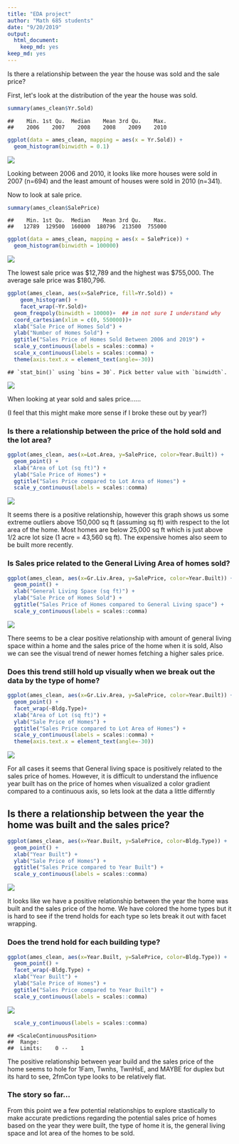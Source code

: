 ```yaml
---
title: "EDA project"
author: "Math 685 students"
date: "9/20/2019"
output: 
  html_document: 
    keep_md: yes
keep_md: yes
---
```









Is there a relationship between the year the house was sold and the sale price?

First, let's look at the distribution of the year the house was sold. 


```r
summary(ames_clean$Yr.Sold)
```

```
##    Min. 1st Qu.  Median    Mean 3rd Qu.    Max. 
##    2006    2007    2008    2008    2009    2010
```


```r
ggplot(data = ames_clean, mapping = aes(x = Yr.Sold)) +
  geom_histogram(binwidth = 0.1)
```

![](final_report_files/figure-html/unnamed-chunk-2-1.png)<!-- -->


Looking between 2006 and 2010, it looks like more houses were sold in 2007 (n=694) and the least amount of houses were sold in 2010 (n=341). 


Now to look at sale price. 


```r
summary(ames_clean$SalePrice)
```

```
##    Min. 1st Qu.  Median    Mean 3rd Qu.    Max. 
##   12789  129500  160000  180796  213500  755000
```



```r
ggplot(data = ames_clean, mapping = aes(x = SalePrice)) +
  geom_histogram(binwidth = 100000)
```

![](final_report_files/figure-html/unnamed-chunk-4-1.png)<!-- -->

The lowest sale price was $12,789 and the highest was $755,000. The average sale price was $180,796.



```r
ggplot(ames_clean, aes(x=SalePrice, fill=Yr.Sold)) + 
    geom_histogram() + 
    facet_wrap(~Yr.Sold)+
  geom_freqpoly(binwidth = 10000)+  ## im not sure I understand why 
  coord_cartesian(xlim = c(0, 550000))+
  xlab("Sale Price of Homes Sold") +
  ylab("Number of Homes Sold") +
  ggtitle("Sales Price of Homes Sold Between 2006 and 2019") +
  scale_y_continuous(labels = scales::comma) + 
  scale_x_continuous(labels = scales::comma) +
  theme(axis.text.x = element_text(angle=-30))
```

```
## `stat_bin()` using `bins = 30`. Pick better value with `binwidth`.
```

![](final_report_files/figure-html/unnamed-chunk-5-1.png)<!-- -->

When looking at year sold and sales price......

(I feel that this might make more sense if I broke these out by year?)


###  Is there a relationship between the price of the hold sold and the lot area?

```r
ggplot(ames_clean, aes(x=Lot.Area, y=SalePrice, color=Year.Built)) +
  geom_point() +
  xlab("Area of Lot (sq ft)") +
  ylab("Sale Price of Homes") +
  ggtitle("Sales Price compared to Lot Area of Homes") +
  scale_y_continuous(labels = scales::comma) 
```

![](final_report_files/figure-html/unnamed-chunk-6-1.png)<!-- -->

It seems there is a positive relationship, however this graph shows us some extreme outliers above 150,000 sq ft (assuming sq ft) with respect to the lot area of the home. Most homes are below 25,000 sq ft which is just above 1/2 acre lot size (1 acre = 43,560 sq ft). The expensive homes also seem to be built more recently.

### Is Sales price related to the General Living Area of homes sold?


```r
ggplot(ames_clean, aes(x=Gr.Liv.Area, y=SalePrice, color=Year.Built)) +
  geom_point() +
  xlab("General Living Space (sq ft)") +
  ylab("Sale Price of Homes Sold") +
  ggtitle("Sales Price of Homes compared to General Living space") +
  scale_y_continuous(labels = scales::comma) 
```

![](final_report_files/figure-html/unnamed-chunk-7-1.png)<!-- -->

There seems to be a clear positive relationship with amount of general living space within a home and the sales price of the home when it is sold, Also we can see the visual trend of newer homes fetching a higher sales price. 

### Does this trend still hold up visually when we break out the data by the type of home?

```r
ggplot(ames_clean, aes(x=Gr.Liv.Area, y=SalePrice, color=Year.Built)) +
  geom_point() +
  facet_wrap(~Bldg.Type)+
  xlab("Area of Lot (sq ft)") +
  ylab("Sale Price of Homes") +
  ggtitle("Sales Price compared to Lot Area of Homes") +
  scale_y_continuous(labels = scales::comma) +
  theme(axis.text.x = element_text(angle=-30))
```

![](final_report_files/figure-html/unnamed-chunk-8-1.png)<!-- -->

For all cases it seems that General living space is positively related to the sales price of homes. However, it is difficult to understand the influence year built has on the price of homes when visualized a color gradient compared to a continuous axis, so lets look at the data a little differntly


## Is there a relationship between the year the home was built and the sales price?

```r
ggplot(ames_clean, aes(x=Year.Built, y=SalePrice, color=Bldg.Type)) +
  geom_point() +
  xlab("Year Built") +
  ylab("Sale Price of Homes") +
  ggtitle("Sales Price compared to Year Built") +
  scale_y_continuous(labels = scales::comma)
```

![](final_report_files/figure-html/unnamed-chunk-9-1.png)<!-- -->

It looks like we have a positive relationship between the year the home was built and the sales price of the home.  We have colored the home types but it is hard to see if the trend holds for each type so lets break it out with facet wrapping.

### Does the trend hold for each building type?


```r
ggplot(ames_clean, aes(x=Year.Built, y=SalePrice, color=Bldg.Type)) +
  geom_point() +
  facet_wrap(~Bldg.Type) +
  xlab("Year Built") +
  ylab("Sale Price of Homes") +
  ggtitle("Sales Price compared to Year Built") +
  scale_y_continuous(labels = scales::comma)
```

![](final_report_files/figure-html/unnamed-chunk-10-1.png)<!-- -->

```r
  scale_y_continuous(labels = scales::comma)
```

```
## <ScaleContinuousPosition>
##  Range:  
##  Limits:    0 --    1
```

The positive relationship between year build and the sales price of the home seems to hole for 1Fam, Twnhs, TwnHsE, and MAYBE for duplex but its hard to see, 2fmCon type looks to be relatively flat.

### The story so far... 
From this point we a few potential relationships to explore stastically to make accurate predictions regarding the potential sales price of homes based on the year they were built, the type of home it is, the general living space and lot area of the homes to be sold.
